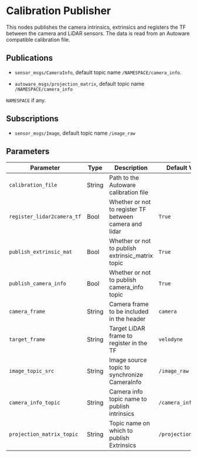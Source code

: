 # Calibration Publisher

This nodes publishes the camera intrinsics, extrinsics and registers the TF between the camera and LiDAR sensors.
The data is read from an Autoware compatible calibration file.

## Publications

* `sensor_msgs/CameraInfo`, default topic name `/NAMESPACE/camera_info`.

* `autoware_msgs/projection_matrix`, default topic name `/NAMESPACE/camera_info`

`NAMESPACE` if any.

## Subscriptions

* `sensor_msgs/Image`, default topic name `/image_raw`

## Parameters

|         Parameter        | Type  |           Description                                | Default Value |
|--------------------------|-------|------------------------------------------------------|---------------|
|`calibration_file`        | String|Path to the Autoware calibration file                 |               |
|`register_lidar2camera_tf`| Bool  |Whether or not to register TF between camera and lidar| `True`        |
|`publish_extrinsic_mat`   | Bool  |Whether or not to publish extrinsic_matrix topic      | `True`        |
|`publish_camera_info`     | Bool  |Whether or not to publish camera_info topic           | `True`        |
|`camera_frame`            | String|Camera frame to be included in the header             | `camera`      |
|`target_frame`            | String|Target LiDAR frame to register in the TF              | `velodyne`    |
|`image_topic_src`         | String|Image source topic to synchronize CameraInfo          | `/image_raw`  |
|`camera_info_topic`       | String|Camera info topic name to publish intrinsics          | `/camera_info`|
|`projection_matrix_topic` | String|Topic name on which to publish Extrinsics             | `/projection_matrix`|

